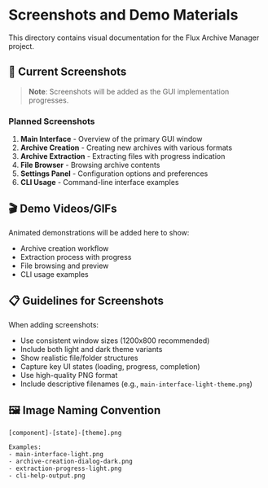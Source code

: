 # Screenshots and Demo Materials

This directory contains visual documentation for the Flux Archive Manager project.

## 📸 Current Screenshots

> **Note**: Screenshots will be added as the GUI implementation progresses.

### Planned Screenshots

1. **Main Interface** - Overview of the primary GUI window
2. **Archive Creation** - Creating new archives with various formats
3. **Archive Extraction** - Extracting files with progress indication
4. **File Browser** - Browsing archive contents
5. **Settings Panel** - Configuration options and preferences
6. **CLI Usage** - Command-line interface examples

## 🎬 Demo Videos/GIFs

Animated demonstrations will be added here to show:
- Archive creation workflow
- Extraction process with progress
- File browsing and preview
- CLI usage examples

## 📋 Guidelines for Screenshots

When adding screenshots:
- Use consistent window sizes (1200x800 recommended)
- Include both light and dark theme variants
- Show realistic file/folder structures
- Capture key UI states (loading, progress, completion)
- Use high-quality PNG format
- Include descriptive filenames (e.g., `main-interface-light-theme.png`)

## 🖼️ Image Naming Convention

```
[component]-[state]-[theme].png

Examples:
- main-interface-light.png
- archive-creation-dialog-dark.png
- extraction-progress-light.png
- cli-help-output.png
```
